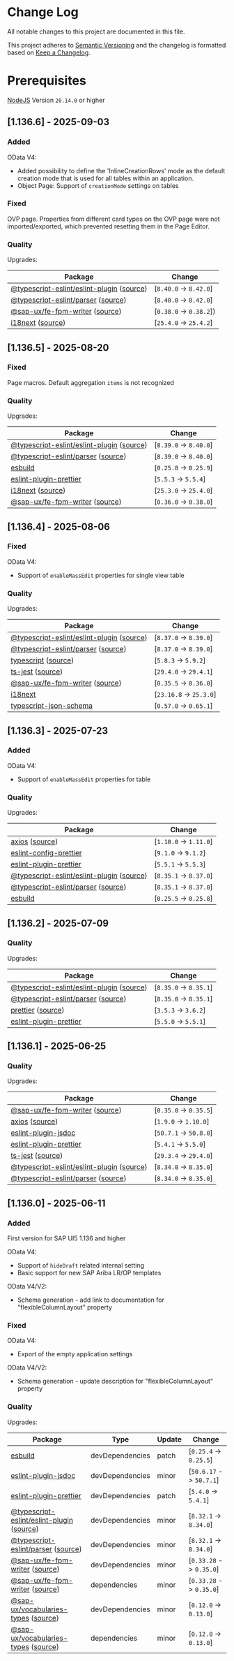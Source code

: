 # Change Log

All notable changes to this project are documented in this file.

This project adheres to [Semantic Versioning](http://semver.org/) and the changelog is formatted based on [Keep a Changelog](http://keepachangelog.com/).

# Prerequisites

[NodeJS](https://nodejs.org/en/download/) Version `20.14.0` or higher

## [1.136.6] - 2025-09-03

### Added

OData V4:
- Added possibility to define the 'InlineCreationRows' mode as the default creation mode that is used for all tables within an application.
- Object Page: Support of `creationMode` settings on tables

### Fixed

OVP page. Properties from different card types on the OVP page were not imported/exported, which prevented resetting them in the Page Editor.

### Quality

Upgrades:

| Package | Change |
|---|---|
| [@typescript-eslint/eslint-plugin](https://typescript-eslint.io/packages/eslint-plugin) ([source](https://github.com/typescript-eslint/typescript-eslint/tree/HEAD/packages/eslint-plugin)) | [`8.40.0` -> `8.42.0`] | 
| [@typescript-eslint/parser](https://typescript-eslint.io/packages/parser) ([source](https://github.com/typescript-eslint/typescript-eslint/tree/HEAD/packages/parser)) | [`8.40.0` -> `8.42.0`] | 
| [@sap-ux/fe-fpm-writer](https://github.com/SAP/open-ux-tools) ([source](https://github.com/SAP/open-ux-tools/tree/HEAD/packages/fe-fpm-writer)) | [`0.38.0` -> `0.38.2`]) | 
| [i18next](https://www.i18next.com) ([source](https://github.com/i18next/i18next)) | [`25.4.0` -> `25.4.2`] | 

## [1.136.5] - 2025-08-20

### Fixed

Page macros. Default aggregation `items` is not recognized

### Quality

Upgrades:

| Package | Change |
|---|---|
| [@typescript-eslint/eslint-plugin](https://typescript-eslint.io/packages/eslint-plugin) ([source](https://github.com/typescript-eslint/typescript-eslint/tree/HEAD/packages/eslint-plugin)) | [`8.39.0` -> `8.40.0`] | 
| [@typescript-eslint/parser](https://typescript-eslint.io/packages/parser) ([source](https://github.com/typescript-eslint/typescript-eslint/tree/HEAD/packages/parser)) | [`8.39.0` -> `8.40.0`] | 
| [esbuild](https://github.com/evanw/esbuild) | [`0.25.8` -> `0.25.9`] |
| [eslint-plugin-prettier](https://github.com/prettier/eslint-plugin-prettier) | [`5.5.3` -> `5.5.4`] | 
| [i18next](https://www.i18next.com) ([source](https://github.com/i18next/i18next)) | [`25.3.0` -> `25.4.0`] | 
| [@sap-ux/fe-fpm-writer](https://github.com/SAP/open-ux-tools) ([source](https://github.com/SAP/open-ux-tools/tree/HEAD/packages/fe-fpm-writer)) | [`0.36.0` -> `0.38.0`] | 

## [1.136.4] - 2025-08-06

### Fixed

OData V4:
- Support of `enableMassEdit` properties for single view table

### Quality

Upgrades:

| Package | Change | 
|---|---|
| [@typescript-eslint/eslint-plugin](https://typescript-eslint.io/packages/eslint-plugin) ([source](https://github.com/typescript-eslint/typescript-eslint/tree/HEAD/packages/eslint-plugin)) | [`8.37.0` -> `8.39.0`] | 
| [@typescript-eslint/parser](https://typescript-eslint.io/packages/parser) ([source](https://github.com/typescript-eslint/typescript-eslint/tree/HEAD/packages/parser)) | [`8.37.0` -> `8.39.0`] | 
| [typescript](https://www.typescriptlang.org/) ([source](https://github.com/microsoft/TypeScript)) | [`5.8.3` -> `5.9.2`] | 
| [ts-jest](https://kulshekhar.github.io/ts-jest) ([source](https://github.com/kulshekhar/ts-jest)) | [`29.4.0` -> `29.4.1`] | 
| [@sap-ux/fe-fpm-writer](https://github.com/SAP/open-ux-tools) ([source](https://github.com/SAP/open-ux-tools/tree/HEAD/packages/fe-fpm-writer)) | [`0.35.5` -> `0.36.0`] | 
| [i18next](https://github.com/i18next/i18next) | [`23.16.8` -> `25.3.0`] | 
| [typescript-json-schema](https://github.com/YousefED/typescript-json-schema) | [`0.57.0` -> `0.65.1`] |

## [1.136.3] - 2025-07-23

### Added

OData V4:
- Support of `enableMassEdit` properties for table

### Quality

Upgrades:

| Package | Change | 
|---|---|
| [axios](https://axios-http.com) ([source](https://github.com/axios/axios)) | [`1.10.0` -> `1.11.0`] | 
| [eslint-config-prettier](https://github.com/prettier/eslint-config-prettier) | [`9.1.0` -> `9.1.2`] | 
| [eslint-plugin-prettier](https://github.com/prettier/eslint-plugin-prettier) | [`5.5.1` -> `5.5.3`] | 
| [@typescript-eslint/eslint-plugin](https://typescript-eslint.io/packages/eslint-plugin) ([source](https://github.com/typescript-eslint/typescript-eslint/tree/HEAD/packages/eslint-plugin)) | [`8.35.1` -> `8.37.0`] | 
| [@typescript-eslint/parser](https://typescript-eslint.io/packages/parser) ([source](https://github.com/typescript-eslint/typescript-eslint/tree/HEAD/packages/parser)) | [`8.35.1` -> `8.37.0`] | 
| [esbuild](https://github.com/evanw/esbuild) | [`0.25.5` -> `0.25.8`] | 


## [1.136.2] - 2025-07-09

### Quality

Upgrades:

| Package | Change |
|---|---|
| [@typescript-eslint/eslint-plugin](https://typescript-eslint.io/packages/eslint-plugin) ([source](https://github.com/typescript-eslint/typescript-eslint/tree/HEAD/packages/eslint-plugin)) | [`8.35.0` -> `8.35.1`] |
| [@typescript-eslint/parser](https://typescript-eslint.io/packages/parser) ([source](https://github.com/typescript-eslint/typescript-eslint/tree/HEAD/packages/parser)) | [`8.35.0` -> `8.35.1`] |
| [prettier](https://prettier.io) ([source](https://github.com/prettier/prettier)) | [`3.5.3` -> `3.6.2`] | 
| [eslint-plugin-prettier](https://github.com/prettier/eslint-plugin-prettier) | [`5.5.0` -> `5.5.1`] | 

## [1.136.1] - 2025-06-25

### Quality

Upgrades:

| Package | Change |
|---|---|
| [@sap-ux/fe-fpm-writer](https://github.com/SAP/open-ux-tools) ([source](https://github.com/SAP/open-ux-tools/tree/HEAD/packages/fe-fpm-writer)) | [`0.35.0` -> `0.35.5`]|
| [axios](https://axios-http.com) ([source](https://github.com/axios/axios)) | [`1.9.0` -> `1.10.0`] |
| [eslint-plugin-jsdoc](https://github.com/gajus/eslint-plugin-jsdoc) | [`50.7.1` -> `50.8.0`] |
| [eslint-plugin-prettier](https://github.com/prettier/eslint-plugin-prettier) | [`5.4.1` -> `5.5.0`] |
| [ts-jest](https://kulshekhar.github.io/ts-jest) ([source](https://github.com/kulshekhar/ts-jest)) | [`29.3.4` -> `29.4.0`] |
| [@typescript-eslint/eslint-plugin](https://typescript-eslint.io/packages/eslint-plugin) ([source](https://github.com/typescript-eslint/typescript-eslint/tree/HEAD/packages/eslint-plugin)) | [`8.34.0` -> `8.35.0`] |
| [@typescript-eslint/parser](https://typescript-eslint.io/packages/parser) ([source](https://github.com/typescript-eslint/typescript-eslint/tree/HEAD/packages/parser)) | [`8.34.0` -> `8.35.0`] |

## [1.136.0] - 2025-06-11

### Added

First version for SAP UI5 1.136 and higher

OData V4:
- Support of `hideDraft` related internal setting
- Basic support for new SAP Ariba LR/OP templates

OData V4/V2:
- Schema generation - add link to documentation for "flexibleColumnLayout" property

### Fixed

OData V4:
- Export of the empty application settings

OData V4/V2:
- Schema generation - update description for "flexibleColumnLayout" property

### Quality

Upgrades:

| Package | Type | Update | Change |
|---|---|---|---|
| [esbuild](https://github.com/evanw/esbuild) | devDependencies | patch | [`0.25.4` -> `0.25.5`] |
| [eslint-plugin-jsdoc](https://github.com/gajus/eslint-plugin-jsdoc) | devDependencies | minor | [`50.6.17` -> `50.7.1`] |
| [eslint-plugin-prettier](https://github.com/prettier/eslint-plugin-prettier) | devDependencies | patch | [`5.4.0` -> `5.4.1`] |
| [@typescript-eslint/eslint-plugin](https://typescript-eslint.io/packages/eslint-plugin) ([source](https://github.com/typescript-eslint/typescript-eslint/tree/HEAD/packages/eslint-plugin)) | devDependencies | minor | [`8.32.1` -> `8.34.0`]|
| [@typescript-eslint/parser](https://typescript-eslint.io/packages/parser) ([source](https://github.com/typescript-eslint/typescript-eslint/tree/HEAD/packages/parser)) | devDependencies | minor | [`8.32.1` -> `8.34.0`] |
| [@sap-ux/fe-fpm-writer](https://github.com/SAP/open-ux-tools) ([source](https://github.com/SAP/open-ux-tools/tree/HEAD/packages/fe-fpm-writer)) | devDependencies | minor | [`0.33.28` -> `0.35.0`]
| [@sap-ux/fe-fpm-writer](https://github.com/SAP/open-ux-tools) ([source](https://github.com/SAP/open-ux-tools/tree/HEAD/packages/fe-fpm-writer)) | dependencies | minor | [`0.33.28` -> `0.35.0`]
| [@sap-ux/vocabularies-types](https://github.com/SAP/open-ux-odata) ([source](https://github.com/SAP/open-ux-odata/tree/main/packages/vocabularies-types)) | devDependencies | minor | [`0.12.0` -> `0.13.0`]
| [@sap-ux/vocabularies-types](https://github.com/SAP/open-ux-odata) ([source](https://github.com/SAP/open-ux-odata/tree/main/packages/vocabularies-types)) | dependencies | minor | [`0.12.0` -> `0.13.0`]
